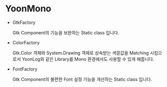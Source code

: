 # YoonMono

- GtkFactory
    
    Gtk Component의 기능을 보완하는 Static class 입니다.
    
- ColorFactory
    
    Gtk.Color 객체와 System.Drawing 객체로 상속받는 색깔값을 Matching 시킴으로서 YoonLog와 같은 Library를 Mono 환경에서도 사용할 수 있게 해줍니다.
    
- FontFactory
    
    Gtk Component의 불편한 Font 설정 기능을 개선하는 Static class 입니다.